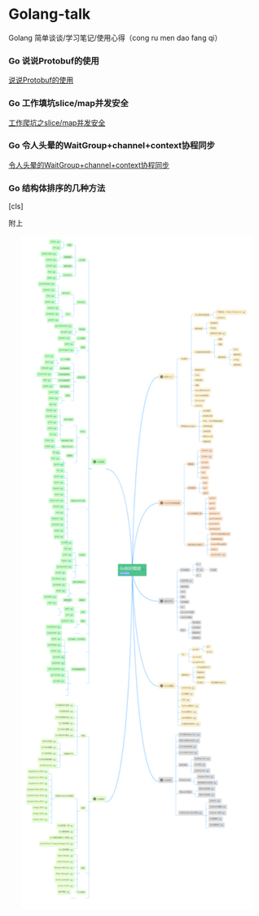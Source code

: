 # Golang-talk
Golang 简单谈谈/学习笔记/使用心得（cong ru men dao fang qi）

### Go 说说Protobuf的使用
[说说Protobuf的使用](https://github.com/kevin2018pg/golang-notes/blob/master/Go-ProtocolBuffers%E4%BD%BF%E7%94%A8.md)

### Go 工作填坑slice/map并发安全
[工作爬坑之slice/map并发安全](https://github.com/kevin2018pg/golang-notes/blob/master/Go-slice%26map%E5%B9%B6%E5%8F%91%E5%AE%89%E5%85%A8.md)

### Go 令人头晕的WaitGroup+channel+context协程同步
[令人头晕的WaitGroup+channel+context协程同步](https://github.com/kevin2018pg/golang-notes/blob/master/Go-WaitGroup%26channel%26context%E5%B9%B6%E5%8F%91.md)

### Go 结构体排序的几种方法
[cls]

附上
<p align="center"><img height="90%" width="90%" src="image/go知识图谱.jpg" /></p>
